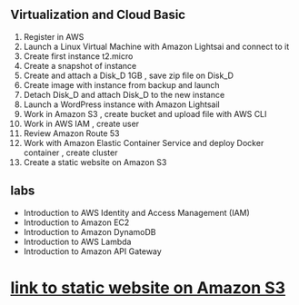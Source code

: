 ## Virtualization and Cloud Basic
1. Register in AWS
2. Launch a Linux Virtual Machine with Amazon Lightsai and connect to it
3. Create first instance  t2.micro
4. Create a snapshot of instance
5. Create and attach a Disk_D 1GB , save zip file on Disk_D
6. Create image with instance from backup and launch
7. Detach Disk_D and attach Disk_D to the new instance 
8. Launch a WordPress instance with Amazon Lightsail
9. Work in Amazon S3 , create bucket and upload file with AWS CLI 
10. Work in AWS IAM , create user 
11. Review Amazon Route 53
12. Work with Amazon Elastic Container Service and deploy Docker container , create cluster
13. Create a static website on Amazon S3

## labs
* Introduction to AWS Identity and Access Management (IAM)
* Introduction to Amazon EC2
* Introduction to Amazon DynamoDB
* Introduction to AWS Lambda
* Introduction to Amazon API Gateway

# [link to static website on Amazon S3](http://yevhenladiukov.s3-website.us-east-2.amazonaws.com/)
